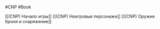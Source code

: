 #CNP #Book 

[[(CNP) Начало игры]]
[[(CNP) Неигровые персонажи]]
[[(CNP) Оружие броня и снаряжение]]

